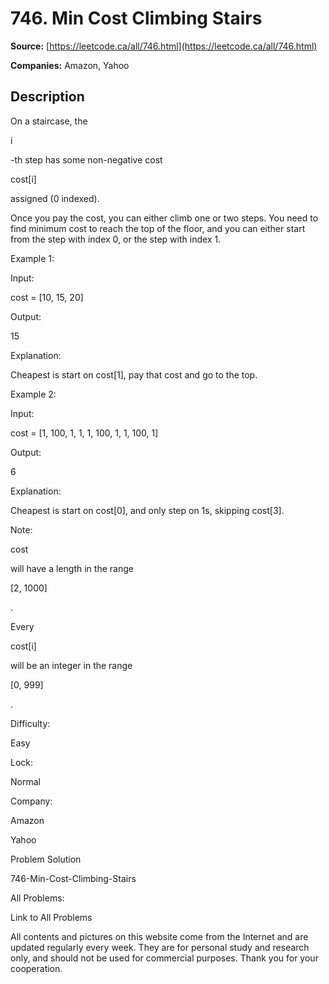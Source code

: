 # 746. Min Cost Climbing Stairs

**Source:** [https://leetcode.ca/all/746.html](https://leetcode.ca/all/746.html)

**Companies:** Amazon, Yahoo

## Description

On a staircase, the

i

-th step has some non-negative cost

cost[i]

assigned (0 indexed).

Once you pay the cost, you can either climb one or two steps. You need to find minimum cost
        to reach the top of the floor, and you can either start from the step with index 0, or the
        step with index 1.

Example 1:

Input:

cost = [10, 15, 20]

Output:

15

Explanation:

Cheapest is start on cost[1], pay that cost and go to the top.

Example 2:

Input:

cost = [1, 100, 1, 1, 1, 100, 1, 1, 100, 1]

Output:

6

Explanation:

Cheapest is start on cost[0], and only step on 1s, skipping cost[3].

Note:

cost

will have a length in the range

[2, 1000]

.

Every

cost[i]

will be an integer in the range

[0, 999]

.

Difficulty:

Easy

Lock:

Normal

Company:

Amazon

Yahoo

Problem Solution

746-Min-Cost-Climbing-Stairs

All Problems:

Link to All Problems

All contents and pictures on this website come from the Internet and are updated regularly every week. They are for personal study and research only, and should not be used for commercial purposes. Thank you for your cooperation.

